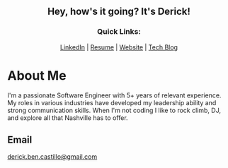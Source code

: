 <h2 align="center">Hey, how's it going? It's Derick! </h2>

<h3 align="center">Quick Links:</h3>
<p align="center">
  <a href="https://linkedin.com/in/dbcastillo">LinkedIn</a> | 
  <a href="https://derickresume.netlify.app/">Resume</a> |
  <a href="https://derick-castillo.netlify.app">Website</a> |
  <a href="https://medium.com/@9derick">Tech Blog</a>
</p>

# About Me 

I'm a passionate Software Engineer with 5+ years of relevant experience. My roles in various industries have developed my leadership ability and strong communication skills. When I'm not coding I like to rock climb, DJ, and explore all that Nashville has to offer.

## Email 
<a href="/">derick.ben.castillo@gmail.com</a>

